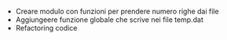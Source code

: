- Creare modulo con funzioni per prendere numero righe dai file
- Aggiungeere funzione globale che scrive nei file temp.dat
- Refactoring codice
